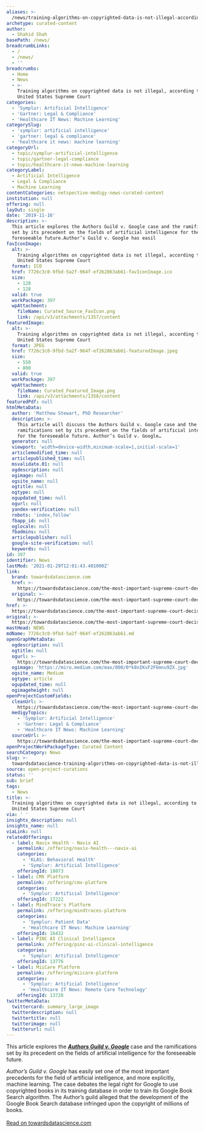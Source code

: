 ```yaml
---
aliases: >-
  /news/training-algorithms-on-copyrighted-data-is-not-illegal-according-to-the-united-states-supreme-court
archetype: curated-content
author:
  - Shahid Shah
basePath: /news/
breadcrumbLinks:
  - /
  - /news/
  - ''
breadcrumbs:
  - Home
  - News
  - >-
    Training algorithms on copyrighted data is not illegal, according to the
    United States Supreme Court
categories:
  - 'Symplur: Artificial Intelligence'
  - 'Gartner: Legal & Compliance'
  - 'Healthcare IT News: Machine Learning'
categorySlug:
  - 'symplur: artificial intelligence'
  - 'gartner: legal & compliance'
  - 'healthcare it news: machine learning'
categoryUrl:
  - topic/symplur-artificial-intelligence
  - topic/gartner-legal-compliance
  - topic/healthcare-it-news-machine-learning
categoryLabel:
  - Artificial Intelligence
  - Legal & Compliance
  - Machine Learning
contentCategories: netspective-medigy-news-curated-content
institution: null
offering: null
layOut: single
date: '2019-11-16'
description: >-
  This article explores the Authors Guild v. Google case and the ramifications
  set by its precedent on the fields of artificial intelligence for the
  foreseeable future.Author’s Guild v. Google has easil
favIconImage:
  alt: >-
    Training algorithms on copyrighted data is not illegal, according to the
    United States Supreme Court
  format: ICO
  href: 7726c3c0-9fbd-5a2f-964f-ef262863ab61-favIconImage.ico
  size:
    - 128
    - 128
  valid: true
  workPackage: 397
  wpAttachment:
    fileName: Curated_Source_FavIcon.png
    link: /api/v3/attachments/1357/content
featuredImage:
  alt: >-
    Training algorithms on copyrighted data is not illegal, according to the
    United States Supreme Court
  format: JPEG
  href: 7726c3c0-9fbd-5a2f-964f-ef262863ab61-featuredImage.jpeg
  size:
    - 550
    - 800
  valid: true
  workPackage: 397
  wpAttachment:
    fileName: Curated_Featured_Image.png
    link: /api/v3/attachments/1358/content
featuredPdf: null
htmlMetaData:
  author: 'Matthew Stewart, PhD Researcher'
  description: >-
    This article will discuss the Authors Guild v. Google case and the
    ramifications set by its precedent on the fields of artificial intelligence
    for the foreseeable future. Author’s Guild v. Google…
  generator: null
  viewport: 'width=device-width,minimum-scale=1,initial-scale=1'
  articlemodified_time: null
  articlepublished_time: null
  msvalidate.01: null
  ogdescription: null
  ogimage: null
  ogsite_name: null
  ogtitle: null
  ogtype: null
  ogupdated_time: null
  ogurl: null
  yandex-verification: null
  robots: 'index,follow'
  fbapp_id: null
  oglocale: null
  fbadmins: null
  articlepublisher: null
  google-site-verification: null
  keywords: null
id: 397
identifier: News
lastMod: '2021-01-29T12:01:43.401000Z'
link:
  brand: towardsdatascience.com
  href: >-
    https://towardsdatascience.com/the-most-important-supreme-court-decision-for-data-science-and-machine-learning-44cfc1c1bcaf
  original: >-
    https://towardsdatascience.com/the-most-important-supreme-court-decision-for-data-science-and-machine-learning-44cfc1c1bcaf
href: >-
  https://towardsdatascience.com/the-most-important-supreme-court-decision-for-data-science-and-machine-learning-44cfc1c1bcaf
original: >-
  https://towardsdatascience.com/the-most-important-supreme-court-decision-for-data-science-and-machine-learning-44cfc1c1bcaf
mastHead: NEWS
mdName: 7726c3c0-9fbd-5a2f-964f-ef262863ab61.md
openGraphMetaData:
  ogdescription: null
  ogtitle: null
  ogurl: >-
    https://towardsdatascience.com/the-most-important-supreme-court-decision-for-data-science-and-machine-learning-44cfc1c1bcaf
  ogimage: 'https://miro.medium.com/max/800/0*k8nIKvF2F6mnu9ZX.jpg'
  ogsite_name: Medium
  ogtype: article
  ogupdated_time: null
  ogimageheight: null
openProjectCustomFields:
  cleanUrl: >-
    https://towardsdatascience.com/the-most-important-supreme-court-decision-for-data-science-and-machine-learning-44cfc1c1bcaf
  medigyTopics:
    - 'Symplur: Artificial Intelligence'
    - 'Gartner: Legal & Compliance'
    - 'Healthcare IT News: Machine Learning'
  sourceUrl: >-
    https://towardsdatascience.com/the-most-important-supreme-court-decision-for-data-science-and-machine-learning-44cfc1c1bcaf
openProjectWorkPackageType: Curated Content
searchCategory: News
slug: >-
  towardsdatascience-training-algorithms-on-copyrighted-data-is-not-illegal-according-to-the-united-states-supreme-court
source: open-project-curations
status: ''
sub: brief
tags:
  - News
title: >-
  Training algorithms on copyrighted data is not illegal, according to the
  United States Supreme Court
via: ' '
insights_description: null
insights_name: null
viaLink: null
relatedOfferings:
  - label: Navix Health - Navix AI
    permalink: /offering/navix-health---navix-ai
    categories:
      - 'KLAS: Behavioral Health'
      - 'Symplur: Artificial Intelligence'
    offeringId: 18073
  - label: CMX Platform
    permalink: /offering/cmx-platform
    categories:
      - 'Symplur: Artificial Intelligence'
    offeringId: 17222
  - label: MindTrace's Platform
    permalink: /offering/mindtraces-platform
    categories:
      - 'Symplur: Patient Data'
      - 'Healthcare IT News: Machine Learning'
    offeringId: 16432
  - label: PINC AI Clinical Intelligence
    permalink: /offering/pinc-ai-clinical-intelligence
    categories:
      - 'Symplur: Artificial Intelligence'
    offeringId: 13776
  - label: MiiCare Platform
    permalink: /offering/miicare-platform
    categories:
      - 'Symplur: Artificial Intelligence'
      - 'Healthcare IT News: Remote Care Technology'
    offeringId: 13728
twitterMetaData:
  twittercard: summary_large_image
  twitterdescription: null
  twittertitle: null
  twitterimage: null
  twitterurl: null
---
```

<p>This article explores the <a href="https://en.wikipedia.org/wiki/Authors_Guild,_Inc._v._Google,_Inc."><i><strong>Authors Guild v. Google</strong></i></a><i><strong> </strong></i>case and the ramifications set by its precedent on the fields of artificial intelligence for the foreseeable future.</p><p><i>Author’s Guild v. Google </i>has easily set one of the most important precedents for the field of artificial intelligence, and more explicitly, machine learning. The case debates the legal right for Google to use copyrighted books in its training database in order to train its Google Book Search algorithm. The Author’s guild alleged that the development of the Google Book Search database infringed upon the copyright of millions of books.<br><br><a href="https://towardsdatascience.com/the-most-important-supreme-court-decision-for-data-science-and-machine-learning-44cfc1c1bcaf">Read on towardsdatascience.com</a></p>